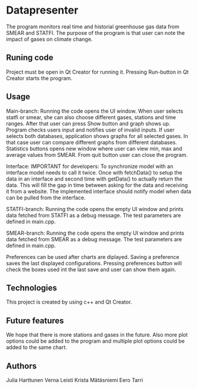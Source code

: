 # Datapresenter

The program monitors real time and historial greenhouse gas data from SMEAR and STATFI. The purpose of the program is that user can note the impact of gases on climate change.

## Runing code

Project must be open in Qt Creator for running it. Pressing Run-button in Qt Creator starts the program.

## Usage

Main-branch:
Running the code opens the UI window. When user selects statfi or smear, she can also choose different gases, stations and time ranges. After that user can press Show button and graph shows up. Program checks users input and notifies user of invalid inputs. If user selects both databases, application shows graphs for all selected gases. In that case user can compare different graphs from different databases. Statistics buttons opens new window where user can view min, max and average values from SMEAR. From quit button user can close the program.

Interface:
IMPORTANT for developers:
To synchronize model with an interface model needs to call it twice. Once with fetchData() to setup the data in an interface and second time with getData() to actually return the data. This will fill the gap in time between asking for the data and receiving it from a website. The implemented interface should notify model when data can be pulled from the interface.

STATFI-branch:
Running the code opens the empty UI window and prints data fetched from STATFI as a debug message. The test parameters are defined in main.cpp.

SMEAR-branch:
Running the code opens the empty UI window and prints data fetched from SMEAR as a debug message. The test parameters are defined in main.cpp.

Preferences can be used after charts are diplayed. Saving a preference saves the last displayed configurations. Pressing preferences button will check the boxes used int the last save and user can show them again.

## Technologies

This project is created by using c++ and Qt Creator.

## Future features

We hope that there is more stations and gases in the future. Also more plot options could be added to the program and multiple plot options could be added to the same chart.

## Authors

Julia Harttunen
Verna Leisti
Krista Mätäsniemi
Eero Tarri


